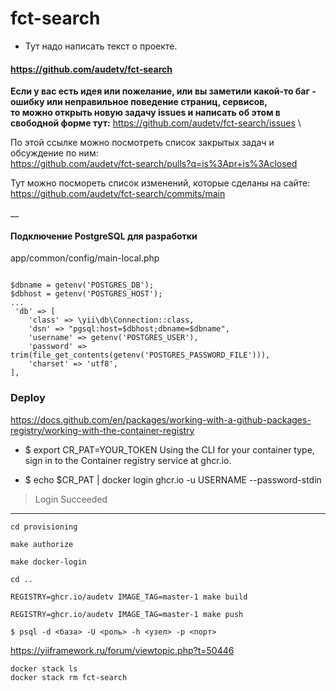 # fct-search

- Тут надо написать текст о проекте.

#### https://github.com/audetv/fct-search
**Если у вас есть идея или пожелание, или вы заметили какой-то баг - ошибку или неправильное поведение страниц, сервисов, \
то можно открыть новую задачу issues и написать об этом в свободной форме тут:** https://github.com/audetv/fct-search/issues \

По этой ссылке можно посмотреть список закрытых задач и обсуждение по ним:\
https://github.com/audetv/fct-search/pulls?q=is%3Apr+is%3Aclosed

Тут можно посмореть список изменений, которые сделаны на сайте:\
https://github.com/audetv/fct-search/commits/main 

__

#### Подключение PostgreSQL для разработки
app/common/config/main-local.php
```

$dbname = getenv('POSTGRES_DB');
$dbhost = getenv('POSTGRES_HOST');
...
 'db' => [
    'class' => \yii\db\Connection::class,
    'dsn' => "pgsql:host=$dbhost;dbname=$dbname",
    'username' => getenv('POSTGRES_USER'),
    'password' => trim(file_get_contents(getenv('POSTGRES_PASSWORD_FILE'))),
    'charset' => 'utf8',
],
```

### Deploy
https://docs.github.com/en/packages/working-with-a-github-packages-registry/working-with-the-container-registry
- $ export CR_PAT=YOUR_TOKEN
  Using the CLI for your container type, sign in to the Container registry service at ghcr.io.

- $ echo $CR_PAT | docker login ghcr.io -u USERNAME --password-stdin
> Login Succeeded

-----

```
cd provisioning
```
```
make authorize
```
```
make docker-login 
```
```
cd ..
```
```
REGISTRY=ghcr.io/audetv IMAGE_TAG=master-1 make build
```
```
REGISTRY=ghcr.io/audetv IMAGE_TAG=master-1 make push
```

`
$ psql -d <база> -U <роль> -h <узел> -p <порт>
`

https://yiiframework.ru/forum/viewtopic.php?t=50446


`docker stack ls` \
`docker stack rm fct-search`
